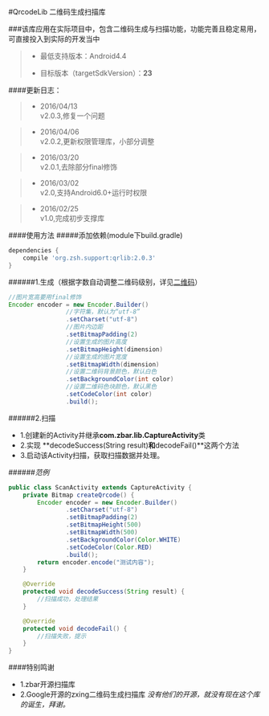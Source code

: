 #QrcodeLib 二维码生成扫描库

###该库应用在实际项目中，包含二维码生成与扫描功能，功能完善且稳定易用，可直接投入到实际的开发当中

>- 最低支持版本：Android4.4
>
>- 目标版本（targetSdkVersion）：**23**


####更新日志：
>- 2016/04/13
><br>v2.0.3,修复一个问题

>- 2016/04/06
><br>v2.0.2,更新权限管理库，小部分调整

>- 2016/03/20
><br>v2.0.1,去除部分final修饰

>- 2016/03/02
><br>v2.0,支持Android6.0+运行时权限

>- 2016/02/25
><br>v1.0,完成初步支撑库



####使用方法
#####添加依赖(module下build.gradle)
```gradle
dependencies {
    compile 'org.zsh.support:qrlib:2.0.3'
}
```
######1.生成（根据字数自动调整二维码级别，详见[二维码](http://baike.baidu.com/link?url=KDS-yIbBSRYEfmebrqYmRUUtxTVYQN8j_rkgYFX9e1EISoqLCsgyXsI0zJKH3844LXFdZiSGyaOIny8jJ84Ib_)）
```java
//图片宽高要用final修饰
Encoder encoder = new Encoder.Builder()
				//字符集，默认为“utf-8”
				.setCharset("utf-8")
				//图片内边距
				.setBitmapPadding(2)
				//设置生成的图片高度
				.setBitmapHeight(dimension)
				//设置生成的图片宽度
				.setBitmapWidth(dimension)
				//设置二维码背景颜色，默认白色
				.setBackgroundColor(int color)
				//设置二维码色块颜色，默认黑色
				.setCodeColor(int color)
				.build();

```
######2.扫描

- 1.创建新的Activity并继承**com.zbar.lib.CaptureActivity**类
- 2.实现 **decodeSuccess(String result)**和**decodeFail()**这两个方法
- 3.启动该Activity扫描，获取扫描数据并处理。

######*范例*
```java
public class ScanActivity extends CaptureActivity {
	private Bitmap createQrcode() {
		Encoder encoder = new Encoder.Builder()
				.setCharset("utf-8")
				.setBitmapPadding(2)
				.setBitmapHeight(500)
				.setBitmapWidth(500)
				.setBackgroundColor(Color.WHITE)
				.setCodeColor(Color.RED)
				.build();
		return encoder.encode("测试内容");
	}

	@Override
	protected void decodeSuccess(String result) {
		//扫描成功，处理结果
	}

	@Override
	protected void decodeFail() {
		//扫描失败，提示
	}
}
```

####特别鸣谢
- 1.zbar开源扫描库
- 2.Google开源的zxing二维码生成扫描库
*没有他们的开源，就没有现在这个库的诞生，拜谢。*